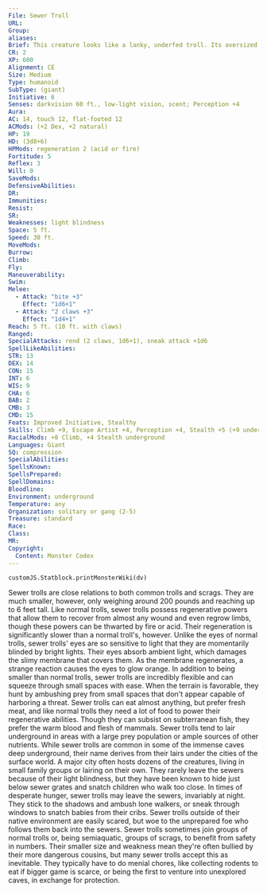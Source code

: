 ```yaml
---
File: Sewer Troll
URL: 
Group: 
aliases: 
Brief: This creature looks like a lanky, underfed troll. Its oversized claws drag along the ground, and its large eyes glow with inner light.
CR: 2
XP: 600
Alignment: CE
Size: Medium
Type: humanoid
SubType: (giant)
Initiative: 6
Senses: darkvision 60 ft., low-light vision, scent; Perception +4
Aura: 
AC: 14, touch 12, flat-footed 12
ACMods: (+2 Dex, +2 natural)
HP: 19
HD: (3d8+6)
HPMods: regeneration 2 (acid or fire)
Fortitude: 5
Reflex: 3
Will: 0
SaveMods: 
DefensiveAbilities: 
DR: 
Immunities: 
Resist: 
SR: 
Weaknesses: light blindness
Space: 5 ft.
Speed: 30 ft.
MoveMods: 
Burrow: 
Climb: 
Fly: 
Maneuverability: 
Swim: 
Melee: 
  - Attack: "bite +3"
    Effect: "1d6+1"
  - Attack: "2 claws +3"
    Effect: "1d4+1"
Reach: 5 ft. (10 ft. with claws)
Ranged: 
SpecialAttacks: rend (2 claws, 1d6+1), sneak attack +1d6
SpellLikeAbilities: 
STR: 13
DEX: 14
CON: 15
INT: 6
WIS: 9
CHA: 6
BAB: 2
CMB: 3
CMD: 15
Feats: Improved Initiative, Stealthy
Skills: Climb +9, Escape Artist +4, Perception +4, Stealth +5 (+9 underground)
RacialMods: +8 Climb, +4 Stealth underground
Languages: Giant
SQ: compression
SpecialAbilities: 
SpellsKnown: 
SpellsPrepared: 
SpellDomains: 
Bloodline: 
Environment: underground
Temperature: any
Organization: solitary or gang (2-5)
Treasure: standard
Race: 
Class: 
MR: 
Copyright:
  Content: Monster Codex
---
```

```dataviewjs
customJS.Statblock.printMonsterWiki(dv)
```
Sewer trolls are close relations to both common trolls and scrags. They are much smaller, however, only weighing around 200 pounds and reaching up to 6 feet tall. Like normal trolls, sewer trolls possess regenerative powers that allow them to recover from almost any wound and even regrow limbs, though these powers can be thwarted by fire or acid. Their regeneration is significantly slower than a normal troll's, however.  Unlike the eyes of normal trolls, sewer trolls' eyes are so sensitive to light that they are momentarily blinded by bright lights. Their eyes absorb ambient light, which damages the slimy membrane that covers them. As the membrane regenerates, a strange reaction causes the eyes to glow orange.  In addition to being smaller than normal trolls, sewer trolls are incredibly flexible and can squeeze through small spaces with ease. When the terrain is favorable, they hunt by ambushing prey from small spaces that don't appear capable of harboring a threat.  Sewer trolls can eat almost anything, but prefer fresh meat, and like normal trolls they need a lot of food to power their regenerative abilities. Though they can subsist on subterranean fish, they prefer the warm blood and flesh of mammals.  Sewer trolls tend to lair underground in areas with a large prey population or ample sources of other nutrients. While sewer trolls are common in some of the immense caves deep underground, their name derives from their lairs under the cities of the surface world. A major city often hosts dozens of the creatures, living in small family groups or lairing on their own. They rarely leave the sewers because of their light blindness, but they have been known to hide just below sewer grates and snatch children who walk too close. In times of desperate hunger, sewer trolls may leave the sewers, invariably at night. They stick to the shadows and ambush lone walkers, or sneak through windows to snatch babies from their cribs. Sewer trolls outside of their native environment are easily scared, but woe to the unprepared foe who follows them back into the sewers.  Sewer trolls sometimes join groups of normal trolls or, being semiaquatic, groups of scrags, to benefit from safety in numbers. Their smaller size and weakness mean they're often bullied by their more dangerous cousins, but many sewer trolls accept this as inevitable. They typically have to do menial chores, like collecting rodents to eat if bigger game is scarce, or being the first to venture into unexplored caves, in exchange for protection.
